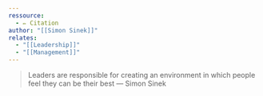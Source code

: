 ```yaml
---
ressource:
  - ✏️ Citation
author: "[[Simon Sinek]]"
relates:
  - "[[Leadership]]"
  - "[[Management]]"
---
```

> Leaders are responsible for creating an environment in which people feel they can be their best
> ― Simon Sinek